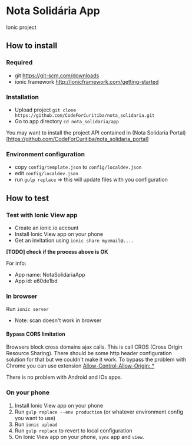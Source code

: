 # Nota Solidária App
Ionic project

## How to install

### Required

- git https://git-scm.com/downloads
- ionic framework http://ionicframework.com/getting-started

### Installation

- Upload project `git clone https://github.com/CodeForCuritiba/nota_solidaria.git`
- Go to app directory `cd nota_solidaria/app`

You may want to install the project API contained in (Nota Solidaria Portal)[https://github.com/CodeForCuritiba/nota_solidaria_portal]


### Environment configuration

- copy `config/template.json` to `config/localdev.json`
- edit `config/localdev.json`
- run `gulp replace` => this will update files with you configuration

## How to test

### Test with Ionic View app

- Create an ionic.io account
- Install Ionic View app on your phone
- Get an invitation using `ionic share myemail@....`

**[TODO] check if the process above is OK**

For info:

- App name: NotaSolidariaApp
- App id: e60de1bd

### In browser

Run `ionic server`

* Note: scan doesn't work in browser

#### Bypass CORS limitation

Browsers block cross domains ajax calls. This is call CROS (Cross Origin Resource Sharing). There should be some http header configuration solution for that but we couldn't make it work. To bypass the problem with Chrome you can use extension [Allow-Control-Allow-Origin: *](https://chrome.google.com/webstore/detail/allow-control-allow-origi/nlfbmbojpeacfghkpbjhddihlkkiljbi)

There is no problem with Android and IOs apps.

### On your phone

1. Install Ionic View app on your phone
2. Run `gulp replace --env production` (or whatever environment config you want to use)
3. Run `ionic upload`
4. Run `gulp replace` to revert to local configuration
5. On Ionic View app on your phone, `sync` app and `view`.
